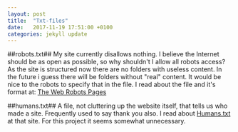 ```yaml
---
layout: post
title:  "Txt-files"
date:   2017-11-19 17:51:00 +0100
categories: jekyll update
---
```


##robots.txt##
My site currently disallows nothing.
I believe the Internet should be as open as possible, so why shouldn't I allow all robots access? As the site is structured now there are no folders with useless content. In the future i guess there will be folders without "real" content. It would be nice to the robots to specify that in the file. I read about the file and it's format at: [The Web Robots Pages](http://www.robotstxt.org)

##humans.txt##
A file, not cluttering up the website itself, that tells us who made a site. Frequently used to say thank you also.
I read about [Humans.txt](http://humanstxt.org) at that site. For this project it seems somewhat unnecessary. 